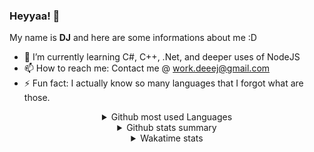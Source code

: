 ### Heyyaa! 👋 
My name is **DJ** and here are some informations about me :D 

- 🌱 I’m currently learning C#, C++, .Net, and deeper uses of NodeJS
- 📫 How to reach me: Contact me @ work.deeej@gmail.com
- ⚡ Fun fact: I actually know so many languages that I forgot what are those. 
<details align="center" >
<summary>Github most used Languages</summary>
<img width="350px" height="150px" src="https://github-readme-stats.vercel.app/api/top-langs/?username=weedeej&layout=compact"/>
</details>

<details align="center" >
<summary>Github stats summary</summary>
<img width="350px" height="150px" src="https://github-readme-stats.vercel.app/api?username=WeeDeej&show_icons=true&bg_color=35,002880,3059b3,4ab2c7,007f99&text_color=FFF&theme=dark&custom_title=Weedeej%27s%20GitHub%20stats&hide_border=true&border_radius=10"/>
</details>

<details align="center" >
<summary>Wakatime stats</summary>
<img width="500px" height="500px" src="https://wakatime.com/share/@weedeej/79d70f98-f41a-48ff-8927-ab639011b17e.svg"/>
</details>

